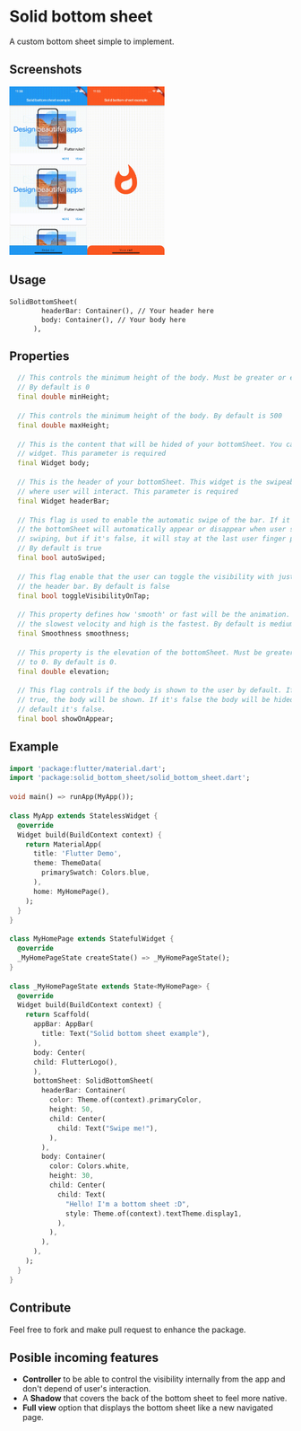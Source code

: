 # Solid bottom sheet

A custom bottom sheet simple to implement.

## Screenshots

<img src="simple.gif" height="300em"><img src="fixed.gif" height="300em">

## Usage

```
SolidBottomSheet(
        headerBar: Container(), // Your header here
        body: Container(), // Your body here
      ),
```

## Properties
```dart
  // This controls the minimum height of the body. Must be greater or equal of 0.
  // By default is 0
  final double minHeight;

  // This controls the minimum height of the body. By default is 500
  final double maxHeight;

  // This is the content that will be hided of your bottomSheet. You can fit any
  // widget. This parameter is required
  final Widget body;

  // This is the header of your bottomSheet. This widget is the swipeable area
  // where user will interact. This parameter is required
  final Widget headerBar;

  // This flag is used to enable the automatic swipe of the bar. If it's true
  // the bottomSheet will automatically appear or disappear when user stops
  // swiping, but if it's false, it will stay at the last user finger position.
  // By default is true
  final bool autoSwiped;

  // This flag enable that the user can toggle the visibility with just tapping on
  // the header bar. By default is false
  final bool toggleVisibilityOnTap;

  // This property defines how 'smooth' or fast will be the animation. Low is
  // the slowest velocity and high is the fastest. By default is medium.
  final Smoothness smoothness;

  // This property is the elevation of the bottomSheet. Must be greater or equal
  // to 0. By default is 0.
  final double elevation;

  // This flag controls if the body is shown to the user by default. If it's
  // true, the body will be shown. If it's false the body will be hided. By
  // default it's false.
  final bool showOnAppear;
```

## Example

```dart
import 'package:flutter/material.dart';
import 'package:solid_bottom_sheet/solid_bottom_sheet.dart';

void main() => runApp(MyApp());

class MyApp extends StatelessWidget {
  @override
  Widget build(BuildContext context) {
    return MaterialApp(
      title: 'Flutter Demo',
      theme: ThemeData(
        primarySwatch: Colors.blue,
      ),
      home: MyHomePage(),
    );
  }
}

class MyHomePage extends StatefulWidget {
  @override
  _MyHomePageState createState() => _MyHomePageState();
}

class _MyHomePageState extends State<MyHomePage> {
  @override
  Widget build(BuildContext context) {
    return Scaffold(
      appBar: AppBar(
        title: Text("Solid bottom sheet example"),
      ),
      body: Center(
      child: FlutterLogo(),
      ),
      bottomSheet: SolidBottomSheet(
        headerBar: Container(
          color: Theme.of(context).primaryColor,
          height: 50,
          child: Center(
            child: Text("Swipe me!"),
          ),
        ),
        body: Container(
          color: Colors.white,
          height: 30,
          child: Center(
            child: Text(
              "Hello! I'm a bottom sheet :D",
              style: Theme.of(context).textTheme.display1,
            ),
          ),
        ),
      ),
    );
  }
}

```

## Contribute
Feel free to fork and make pull request to enhance the package.

## Posible incoming features
- **Controller** to be able to control the visibility internally from the app and don't depend of user's interaction.
- A **Shadow** that covers the back of the bottom sheet to feel more native.
- **Full view** option that displays the bottom sheet like a new navigated page. 
